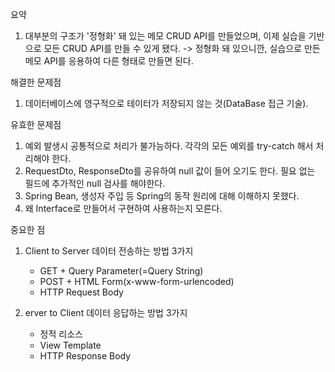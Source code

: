 요약
  1. 대부분의 구조가 '정형화' 돼 있는 메모 CRUD API를 만들었으며, 이제 실습을 기반으로 모든 CRUD API를 만들 수 있게 됐다. 
    -> 정형화 돼 있으니깐, 실습으로 만든 메모 API를 응용하여 다른 형태로 만들면 된다.

해결한 문제점
  1. 데이터베이스에 영구적으로 테이터가 저장되지 않는 것(DataBase 접근 기술).

유효한 문제점
  1. 예외 발생시 공통적으로 처리가 불가능하다.
       각각의 모든 예외를 try-catch 해서 처리해야 한다.
  2. RequestDto, ResponseDto를 공유하여 null 값이 들어 오기도 한다.
       필요 없는 필드에 추가적인 null 검사를 해야한다.
  3. Spring Bean, 생성자 주입 등 Spring의 동작 원리에 대해 이해하지 못했다.
  4. 왜 Interface로 만들어서 구현하여 사용하는지 모른다.

중요한 점
 1. Client to Server 데이터 전송하는 방법 3가지
    - GET + Query Parameter(=Query String)
    - POST + HTML Form(x-www-form-urlencoded)
    - HTTP Request Body

 2. erver to Client 데이터 응답하는 방법 3가지
    - 정적 리소스
    - View Template
    - HTTP Response Body
